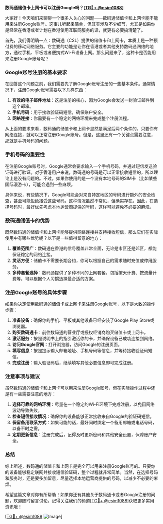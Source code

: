 **数码通储值卡上网卡可以注册Google吗？[[TG💪+ @esim1088](https://t.me/s/esim1088)]**

大家好！今天咱们来聊聊一个很多人关心的问题——数码通储值卡和上网卡能不能用来注册Google账号。这事儿听起来简单，但其实涉及不少细节，尤其是如果你是经常在香港或者计划在香港使用互联网服务的话，就更有必要搞清楚了。

首先，我们得明确一点：数码通（CSL）提供的储值卡和上网卡，本质上是一种预付费的移动网络服务。它主要的功能是让你在香港或者其他支持数码通网络的地方，通过手机、平板或者便携式Wi-Fi设备上网。那么问题来了，这种卡是否能用来注册Google账号呢？

### Google账号注册的基本要求

在回答这个问题之前，我们需要先了解Google账号注册的一些基本条件。通常情况下，注册Google账号需要以下几样东西：

1. **有效的电子邮件地址**：这是注册的核心，因为Google会发送一封验证邮件到这个邮箱。
2. **手机号码**：用于接收验证码短信，确保账户安全。
3. **网络连接**：你需要有一个稳定的网络环境来完成整个注册流程。

从上面的要求来看，数码通的储值卡和上网卡显然是满足后两个条件的。只要你有网络连接，就可以正常注册Google账号。但是，这里还有一个关键点需要注意，那就是手机号码的问题。

### 手机号码的重要性

在注册Google账号时，Google通常会要求输入一个手机号码，并通过短信发送验证码进行验证。对于香港用户来说，数码通的号码是可以正常接收短信的，所以理论上是没有问题的。不过，如果你使用的是一个没有本地号码的SIM卡（比如某些国际漫游卡），可能会遇到一些麻烦。

具体来说，有些情况下，Google可能会对来自特定地区的号码进行额外的安全检查，甚至可能拒绝接受这些号码。这种情况虽然不常见，但确实存在。因此，在选择号码时，最好优先考虑本地运营商提供的号码，这样可以避免不必要的麻烦。

### 数码通储值卡的优势

既然数码通的储值卡和上网卡能够提供网络连接并支持接收短信，那么它们在实际使用中有哪些优势呢？以下是一些值得留意的地方：

1. **覆盖范围广**：数码通在香港的信号覆盖非常全面，无论是市区还是郊区，都能保证稳定的网络连接。
2. **灵活方便**：储值卡不需要长期合约，你可以根据自己的需求随时充值或停用服务。
3. **多种套餐选择**：数码通提供了多种不同的上网套餐，包括按天计费、按流量计费等，可以根据个人习惯选择最合适的方案。

### 注册Google账号的具体步骤

如果你决定使用数码通的储值卡或上网卡来注册Google账号，以下是大致的操作步骤：

1. **准备设备**：确保你的手机、平板或其他设备已经安装了Google Play Store或浏览器。
2. **购买数码通卡**：前往数码通的营业厅或授权经销商购买储值卡或上网卡。
3. **激活服务**：按照说明书上的指引激活你的卡，并确保设备已成功连接到网络。
4. **访问Google官网**：打开浏览器，访问Google的注册页面。
5. **填写信息**：按照提示输入邮箱地址、手机号码等信息，并等待接收验证码短信。
6. **完成注册**：输入验证码后，继续填写其他必要信息即可完成注册。

### 注意事项与建议

虽然数码通的储值卡和上网卡可以用来注册Google账号，但在实际操作过程中还是有一些需要注意的地方：

1. **选择可靠的网络环境**：尽量在一个稳定的Wi-Fi环境下完成注册，以免因网络波动导致失败。
2. **检查短信接收情况**：确保你的设备能够正常接收来自Google的验证码短信。
3. **保留备用联系方式**：如果可能的话，最好同时绑定一个备用邮箱或电话号码，以备不时之需。
4. **定期更新信息**：注册完成后，记得及时更新密码和其他安全设置，保障账户安全。

### 总结

综上所述，数码通的储值卡和上网卡是完全可以用来注册Google账号的。只要你的设备能够稳定联网并接收短信验证码，整个过程就非常简单。当然，在选择号码和服务时，还是要多加留意，尽量选择本地运营商提供的号码，以减少不必要的麻烦。

希望这篇文章对你有所帮助！如果你还有其他关于数码通卡或者Google注册的问题，欢迎随时留言讨论。记得关注我们的频道[[TG💪+ @esim1088](https://t.me/s/esim1088)]获取更多实用资讯哦！

[[TG💪+ @esim1088](https://t.me/s/esim1088) ![Image](https://i.postimg.cc/4NQfJmqS/Snipaste-2025-05-13-00-14-12.png)]